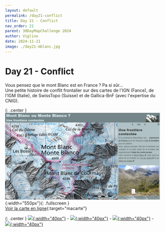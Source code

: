 ```yaml
---
layout: default
permalink: /day21-conflict
title: Day 21 - Conflict 
nav_order: 21
parent: 30DayMapChallenge 2024
author: Viglino
date: 2024-11-21
image: ./day21-mblanc.jpg
---
```

# Day 21 - Conflict 

Vous pensez que le mont Blanc est en France ? Pa si sûr...   
Une petite histoire de conflit frontalier sur des cartes de l'IGN (Fance), de l'IGM (Italie), de SwissTopo (Suisse) et de Gallica-BnF (avec l'expertise du CNIG).

{: .center }
![](./day21-mblanc.jpg){:width="550px"}{: .fullscreen }    
[Voir la carte en ligne](https://macarte.ign.fr/carte/mctfGY/Mont-Blanc-ou-Monte-Bianco){:target="macarte"}

{: .center }
[![](https://upload.wikimedia.org/wikipedia/commons/5/5a/X_icon_2.svg){:width="40px"}](https://x.com/jmviglino/status/1859495712549183633) - [![](https://upload.wikimedia.org/wikipedia/commons/d/d5/Mastodon_logotype_%28simple%29_new_hue.svg){:width="40px"}](https://mapstodon.space/deck/@jmviglino/113519811774956416) - [![](https://upload.wikimedia.org/wikipedia/commons/7/7a/Bluesky_Logo.svg){:width="40px"}](https://bsky.app/profile/jmviglino.bsky.social/post/3lbgxfeqzek2z) - [![](https://upload.wikimedia.org/wikipedia/commons/8/81/LinkedIn_icon.svg){:width="40px"}](https://www.linkedin.com/feed/update/urn:li:activity:7265278456278433792/)

